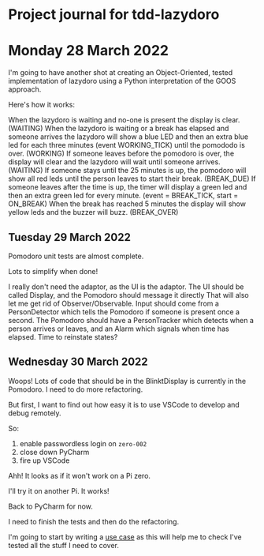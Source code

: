 # Project journal for tdd-lazydoro

# Monday 28 March 2022

I'm going to have another shot at creating an Object-Oriented, tested implementation of lazydoro using a Python 
interpretation of the GOOS approach.

Here's how it works:

When the lazydoro is waiting and no-one is present the display is clear. (WAITING)
When the lazydoro is waiting or a break has elapsed and someone arrives the lazydoro will show a blue LED
and then an extra blue led for each three minutes (event WORKING_TICK) until the pomododo is over. (WORKING)
If someone leaves before the pomodoro is over, the display will clear and the lazydoro will wait until someone 
arrives. (WAITING)
If someone stays until the 25 minutes is up, the pomodoro will show all red leds until the person leaves to start their 
break. (BREAK_DUE)
If someone leaves after the time is up, the timer will display a green led and then an extra green led for every 
minute. (event = BREAK_TICK, start = ON_BREAK)
When the break has reached 5 minutes the display will show yellow leds and the buzzer will buzz. (BREAK_OVER)

## Tuesday 29 March 2022

Pomodoro unit tests are almost complete.

Lots to simplify when done!

I really don't need the adaptor, as the UI is the adaptor. 
The UI should be called Display, and the Pomodoro should message it directly
That will also let me get rid of Observer/Observable.
Input should come from a PersonDetector which tells the Pomodoro if someone is present once a second.
The Pomodoro should have a PersonTracker which detects when a person arrives or leaves, and an Alarm which signals 
when time has elapsed.
Time to reinstate states?


## Wednesday 30 March 2022

Woops! Lots of code that should be in the BlinktDisplay is currently in the Pomodoro.
I need to do more refactoring.

But first, I want to find out how easy it is to use VSCode to develop and debug remotely.

So:
1. enable passwordless login on `zero-002`
2. close down PyCharm
3. fire up VSCode

Ahh! It looks as if it won't work on a Pi zero.

I'll try it on another Pi. It works!

Back to PyCharm for now.

I need to finish the tests and then do the refactoring.

I'm going to start by writing a [use case](../docs/use-case.md) as this will help me to check I've tested all the 
stuff I need  to cover.


